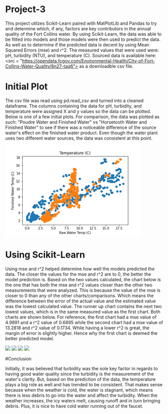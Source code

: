 # Project-3

This project utilzes Scikit-Learn paired with MatPlotLib and Pandas to try and determine which, if any, factors are key contributors in the annual quality of the Fort Collins water. By using Scikit-Learn, the data was able to be fitted into models and those models were then used to predict the data. As well as to determine if the predicted data is decent by using Mean Squared Errors (mse) and r^2. The measured values that were used were: pH, turbidity (NTU), and temperature (C). Sourced data is available here: <src = "https://opendata.fcgov.com/Environmental-Health/City-of-Fort-Collins-Water-Quality/8n27-taq6"> as a downloadble csv file.

# Initial Plot

The csv file was read using pd.read_csv and turned into a cleaned dataframe. The columns containing the data for pH, turbidity, and temperature were assigned X and y values so the data can be plotted. Below is one of a few initial plots. For comparison, the data was plotted as such: "Poudre Water and Finished Water" vs "Horsetooth Water and Finished Water" to see if there was a noticeable difference of the source water's effect on the finished water product. Even though the water plant uses two different water sources, the data was consistent at this point.

<img src = "images/temperature.png">

# Using Scikit-Learn

Using mse and r^2 helped determine how well the models predicted the data. The closer the values for the mse and r^2 are to 0, the better the model prediction is. Based on the two values calculated, the chart below is the one that has both the mse and r^2 values closer than the other two measurements that were analyzed. This is because the value of the mse is closer to 0 than any of the other charts/comparisons. Which means the difference between the error of the actual value and the estimated value was the lowest calculated value. The runner up chart contains the next two lowest values, which is in the same measured value as the first chart. Both charts are shown below. For reference, the first chart had a mse value of 4.9891 and a r^2 value of 0.6895 while the second chart had a mse value of 13.2818 and r^2 value of 0.1734. While having a lower r^2 is great, the margin of error is slightly higher. Hence why the first chart is deemed the better predicted model.

<img src = "images/PF_temp_residual">
   
<img src = "images/HF_temp_residual">
<img src = "images/temp_mse">
<img src = "images/temp_r2">

#Conclusion

Initially, it was believed that turbidity was the sole key factor in regards to having good water quality since the turbidity is the measurement of the water's clarity. But, based on the prediction of the data, the temperature plays a big role as well and has trended to be consistent. That makes sense because when the weather is cold, the water is stagnant, which means there is less debris to go into the water and affect the turbidity. When the weather increases, the icy waters melt, causing runoff and in turn bringing debris. Plus, it is nice to have cold water running out of the faucet.
